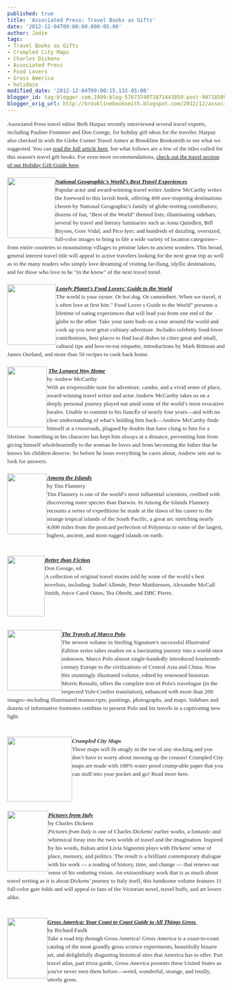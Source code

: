 ```yaml
---
published: true
title: 'Associated Press: Travel Books as Gifts'
date: '2012-12-04T09:00:00.000-05:00'
author: Jodie
tags:
- Travel Books as Gifts
- Crumpled City Maps
- Charles Dickens
- Associated Press
- Food Lovers
- Gross America
- holidaze
modified_date: '2012-12-04T09:00:15.133-05:00'
blogger_id: tag:blogger.com,1999:blog-5767374071871443859.post-9071850956076841441
blogger_orig_url: http://brooklinebooksmith.blogspot.com/2012/12/associated-press-travel-books-as-gifts.html
---
```


<div style="color: #333333; font-family: Georgia, 'Times New Roman', 'Bitstream Charter', Times, serif; font-size: 13.333333969116211px; line-height: 19px;">Associated Press travel editor Beth Harpaz recently interviewed several travel experts, including Pauline Frommer and Don George, for holiday gift ideas for the traveler. Harpaz also checked in with the Globe Corner Travel Annex at Brookline Booksmith to see what we suggested. You can&nbsp;<a data-mce-href="http://www.timesunion.com/news/article/Travel-books-as-gifts-From-coffee-table-to-memoir-4073977.php" href="http://www.timesunion.com/news/article/Travel-books-as-gifts-From-coffee-table-to-memoir-4073977.php">read the full article here</a>, but what follows are a few of the titles culled for this season's travel gift books. For even more recommendations,&nbsp;<a data-mce-href="http://www.brooklinebooksmith.com/gifts2012/travel.html" href="http://www.brooklinebooksmith.com/gifts2012/travel.html">check out the travel section of our Holiday Gift Guide here</a>.</div><div style="color: #333333; font-family: Georgia, 'Times New Roman', 'Bitstream Charter', Times, serif; font-size: 13.333333969116211px; line-height: 19px;"><br /></div><div style="color: #333333; font-family: Georgia, 'Times New Roman', 'Bitstream Charter', Times, serif; font-size: 13.333333969116211px; line-height: 19px;"><em><a data-mce-href="http://globecornerbookstore.com/blogs/wp-content/uploads/2012/12/FC9781426209598.jpg" href="http://globecornerbookstore.com/blogs/wp-content/uploads/2012/12/FC9781426209598.jpg"><img alt="" class="alignleft size-full wp-image-8548" data-mce-src="http://globecornerbookstore.com/blogs/wp-content/uploads/2012/12/FC9781426209598.jpg" height="140" src="http://globecornerbookstore.com/blogs/wp-content/uploads/2012/12/FC9781426209598.jpg" style="border: 0px; cursor: default; float: left;" title="FC9781426209598" width="111" /></a><strong><a data-mce-href="http://www.brooklinebooksmith-shop.com/book/9781426209598" href="http://www.brooklinebooksmith-shop.com/book/9781426209598">National Geographic's World's Best Travel Experiences</a></strong></em></div><div style="color: #333333; font-family: Georgia, 'Times New Roman', 'Bitstream Charter', Times, serif; font-size: 13.333333969116211px; line-height: 19px;">Popular actor and award-winning travel writer Andrew McCarthy writes the foreword to this lavish book, offering 400 awe-inspiring destinations chosen by National Geographic's family of globe-trotting contributors; dozens of fun, "Best of the World" themed lists; illuminating sidebars, several by travel and literary luminaries such as Anna Quindlen, Bill Bryson, Gore Vidal, and Pico Iyer; and hundreds of dazzling, oversized, full-color images to bring to life a wide variety of location categories--from entire countries to mountaintop villages to pristine lakes to ancient wonders. This broad, general interest travel title will appeal to active travelers looking for the next great trip as well as to the many readers who simply love dreaming of visiting far-flung, idyllic destinations, and for those who love to be "in the know" of the next travel trend.</div><div style="color: #333333; font-family: Georgia, 'Times New Roman', 'Bitstream Charter', Times, serif; font-size: 13.333333969116211px; line-height: 19px;"><br /></div><div style="color: #333333; font-family: Georgia, 'Times New Roman', 'Bitstream Charter', Times, serif; font-size: 13.333333969116211px; line-height: 19px;"><em><strong><img alt="" class="alignleft size-full wp-image-8550" data-mce-src="http://globecornerbookstore.com/blogs/wp-content/uploads/2012/12/FC9781743210208.jpg" height="140" src="http://globecornerbookstore.com/blogs/wp-content/uploads/2012/12/FC9781743210208.jpg" style="border: 0px; cursor: default; float: left;" title="FC9781743210208" width="113" /><a data-mce-href="http://www.brooklinebooksmith-shop.com/book/9781743210208" href="http://www.brooklinebooksmith-shop.com/book/9781743210208">Lonely Planet's Food Lovers' Guide to the World</a></strong></em></div><div style="color: #333333; font-family: Georgia, 'Times New Roman', 'Bitstream Charter', Times, serif; font-size: 13.333333969116211px; line-height: 19px;">The world is your oyster. Or hot dog. Or camembert. When we travel, it s often love at first bite." Food Lover s Guide to the World" presents a lifetime of eating experiences that will lead you from one end of the globe to the other. Take your taste buds on a tour around the world and cook up you next great culinary adventure. Includes celebrity food-lover contributions, best places to find local dishes in cities great and small, cultural tips and how-to-eat etiquette, introductions by Mark Bittman and James Oseland, and more than 50 recipes to cook back home.</div><div style="color: #333333; font-family: Georgia, 'Times New Roman', 'Bitstream Charter', Times, serif; font-size: 13.333333969116211px; line-height: 19px;"><br /></div><div style="color: #333333; font-family: Georgia, 'Times New Roman', 'Bitstream Charter', Times, serif; font-size: 13.333333969116211px; line-height: 19px;"><strong>&nbsp;<a data-mce-href="http://globecornerbookstore.com/blogs/wp-content/uploads/2012/12/FC9781451667486.jpg" href="http://globecornerbookstore.com/blogs/wp-content/uploads/2012/12/FC9781451667486.jpg"><img alt="" class="alignleft size-full wp-image-8552" data-mce-src="http://globecornerbookstore.com/blogs/wp-content/uploads/2012/12/FC9781451667486.jpg" height="140" src="http://globecornerbookstore.com/blogs/wp-content/uploads/2012/12/FC9781451667486.jpg" style="border: 0px; cursor: default; float: left;" title="FC9781451667486" width="92" /></a><a data-mce-href="http://www.brooklinebooksmith-shop.com/book/9781451667486" href="http://www.brooklinebooksmith-shop.com/book/9781451667486"><em>The Longest Way Home</em></a></strong><br />by Andrew McCarthy</div><div style="color: #333333; font-family: Georgia, 'Times New Roman', 'Bitstream Charter', Times, serif; font-size: 13.333333969116211px; line-height: 19px;">With an irrepressible&nbsp;taste for adventure, candor, and a vivid sense of place, award-winning travel writer and actor Andrew McCarthy takes us on a deeply personal journey played out amid some of the world’s most evocative locales.&nbsp;Unable to commit to his fiancÉe of nearly four years—and with no clear understanding of what’s holding him back—Andrew McCarthy finds himself at a crossroads, plagued by doubts that have clung to him for a lifetime. Something in his character has kept him always at a distance, preventing him from giving himself wholeheartedly to the woman he loves and from becoming the father that he knows his children deserve. So before he loses everything he cares about, Andrew sets out to look for answers.</div><div style="color: #333333; font-family: Georgia, 'Times New Roman', 'Bitstream Charter', Times, serif; font-size: 13.333333969116211px; line-height: 19px;"><br /></div><div style="color: #333333; font-family: Georgia, 'Times New Roman', 'Bitstream Charter', Times, serif; font-size: 13.333333969116211px; line-height: 19px;"><strong><em><a data-mce-href="http://globecornerbookstore.com/blogs/wp-content/uploads/2012/12/FC9780802120403.jpg" href="http://globecornerbookstore.com/blogs/wp-content/uploads/2012/12/FC9780802120403.jpg"><img alt="" class="alignleft size-full wp-image-8554" data-mce-src="http://globecornerbookstore.com/blogs/wp-content/uploads/2012/12/FC9780802120403.jpg" height="140" src="http://globecornerbookstore.com/blogs/wp-content/uploads/2012/12/FC9780802120403.jpg" style="border: 0px; cursor: default; float: left;" title="FC9780802120403" width="92" /></a><a data-mce-href="http://www.brooklinebooksmith-shop.com/book/9780802120403" href="http://www.brooklinebooksmith-shop.com/book/9780802120403">Among the Islands</a></em></strong><br />by Tim Flannery</div><div style="color: #333333; font-family: Georgia, 'Times New Roman', 'Bitstream Charter', Times, serif; font-size: 13.333333969116211px; line-height: 19px;">Tim Flannery is one of the world’s most influential scientists, credited with discovering more species than Darwin. In Among the Islands Flannery recounts a series of expeditions he made at the dawn of his career to the strange tropical islands of the South Pacific, a great arc stretching nearly 4,000 miles from the postcard perfection of Polynesia to some of the largest, highest, ancient, and most rugged islands on earth.</div><div style="color: #333333; font-family: Georgia, 'Times New Roman', 'Bitstream Charter', Times, serif; font-size: 13.333333969116211px; line-height: 19px;"><br /></div><div style="color: #333333; font-family: Georgia, 'Times New Roman', 'Bitstream Charter', Times, serif; font-size: 13.333333969116211px; line-height: 19px;"><br /></div><div style="color: #333333; font-family: Georgia, 'Times New Roman', 'Bitstream Charter', Times, serif; font-size: 13.333333969116211px; line-height: 19px;"><strong><em><a data-mce-href="http://globecornerbookstore.com/blogs/wp-content/uploads/2012/12/FC9781742205946.jpg" href="http://globecornerbookstore.com/blogs/wp-content/uploads/2012/12/FC9781742205946.jpg"><img alt="" class="alignleft size-full wp-image-8556" data-mce-src="http://globecornerbookstore.com/blogs/wp-content/uploads/2012/12/FC9781742205946.jpg" height="140" src="http://globecornerbookstore.com/blogs/wp-content/uploads/2012/12/FC9781742205946.jpg" style="border: 0px; cursor: default; float: left;" title="FC9781742205946" width="87" /></a><a data-mce-href="http://www.brooklinebooksmith-shop.com/book/9781742205946" href="http://www.brooklinebooksmith-shop.com/book/9781742205946">Better than Fiction</a></em></strong><br />Don George, ed.</div><div style="color: #333333; font-family: Georgia, 'Times New Roman', 'Bitstream Charter', Times, serif; font-size: 13.333333969116211px; line-height: 19px;">A collection of original travel stories told by some of the world s best novelists, including: Isabel Allende, Peter Matthiessen, Alexander McCall Smith, Joyce Carol Oates, Tea Obreht, and DBC Pierre.</div><div style="color: #333333; font-family: Georgia, 'Times New Roman', 'Bitstream Charter', Times, serif; font-size: 13.333333969116211px; line-height: 19px;"><br /></div><div style="color: #333333; font-family: Georgia, 'Times New Roman', 'Bitstream Charter', Times, serif; font-size: 13.333333969116211px; line-height: 19px;"><br /></div><div style="color: #333333; font-family: Georgia, 'Times New Roman', 'Bitstream Charter', Times, serif; font-size: 13.333333969116211px; line-height: 19px;"><br /></div><div style="color: #333333; font-family: Georgia, 'Times New Roman', 'Bitstream Charter', Times, serif; font-size: 13.333333969116211px; line-height: 19px;"><br /></div><div style="color: #333333; font-family: Georgia, 'Times New Roman', 'Bitstream Charter', Times, serif; font-size: 13.333333969116211px; line-height: 19px;"><em><a data-mce-href="http://globecornerbookstore.com/blogs/wp-content/uploads/2012/12/FC9781402796302.jpg" href="http://globecornerbookstore.com/blogs/wp-content/uploads/2012/12/FC9781402796302.jpg"><img alt="" class="alignleft size-full wp-image-8558" data-mce-src="http://globecornerbookstore.com/blogs/wp-content/uploads/2012/12/FC9781402796302.jpg" height="140" src="http://globecornerbookstore.com/blogs/wp-content/uploads/2012/12/FC9781402796302.jpg" style="border: 0px; cursor: default; float: left;" title="FC9781402796302" width="126" /></a><a data-mce-href="http://www.brooklinebooksmith-shop.com/book/9781402796302" href="http://www.brooklinebooksmith-shop.com/book/9781402796302"><strong>The Travels of Marco Polo</strong></a></em></div><div style="color: #333333; font-family: Georgia, 'Times New Roman', 'Bitstream Charter', Times, serif; font-size: 13.333333969116211px; line-height: 19px;">The newest volume in Sterling Signature's successful&nbsp;<em>Illustrated Edition</em>&nbsp;series takes readers on a fascinating journey into a world once unknown. Marco Polo almost single-handedly introduced fourteenth-century Europe to the civilizations of Central Asia and China. Now this stunningly illustrated volume, edited by renowned historian Morris Rossabi, offers the complete text of Polo's travelogue (in the respected Yule-Cordier translation), enhanced with more than 200 images--including illuminated manuscripts, paintings, photographs, and maps. Sidebars and dozens of informative footnotes combine to present Polo and his travels in a captivating new light.</div><div style="color: #333333; font-family: Georgia, 'Times New Roman', 'Bitstream Charter', Times, serif; font-size: 13.333333969116211px; line-height: 19px;"><br /></div><div style="color: #333333; font-family: Georgia, 'Times New Roman', 'Bitstream Charter', Times, serif; font-size: 13.333333969116211px; line-height: 19px;"><strong><a data-mce-href="http://www.brooklinebooksmith-shop.com/book/9788897487135" href="http://www.brooklinebooksmith-shop.com/book/9788897487135"><em><br /></em></a><em><a data-mce-href="http://globecornerbookstore.com/blogs/wp-content/uploads/2012/12/images-2.jpg" href="http://globecornerbookstore.com/blogs/wp-content/uploads/2012/12/images-2.jpg"><img alt="" class="alignleft size-thumbnail wp-image-8559" data-mce-src="http://globecornerbookstore.com/blogs/wp-content/uploads/2012/12/images-2-150x150.jpg" height="150" src="http://globecornerbookstore.com/blogs/wp-content/uploads/2012/12/images-2-150x150.jpg" style="border: 0px; cursor: default; float: left;" title="images (2)" width="150" /></a>Crumpled City Maps</em></strong></div><div style="color: #333333; font-family: Georgia, 'Times New Roman', 'Bitstream Charter', Times, serif; font-size: 13.333333969116211px; line-height: 19px;">These maps will fit snugly in the toe of any stocking and you don’t have to worry about messing up the creases! Crumpled City maps are made with 100% water proof crump-able paper that you can stuff into your pocket and go! Read more here.</div><div style="color: #333333; font-family: Georgia, 'Times New Roman', 'Bitstream Charter', Times, serif; font-size: 13.333333969116211px; line-height: 19px;"><br /></div><div style="color: #333333; font-family: Georgia, 'Times New Roman', 'Bitstream Charter', Times, serif; font-size: 13.333333969116211px; line-height: 19px;"><br /></div><div style="color: #333333; font-family: Georgia, 'Times New Roman', 'Bitstream Charter', Times, serif; font-size: 13.333333969116211px; line-height: 19px;"><br /></div><div style="color: #333333; font-family: Georgia, 'Times New Roman', 'Bitstream Charter', Times, serif; font-size: 13.333333969116211px; line-height: 19px;"><br /></div><div style="color: #333333; font-family: Georgia, 'Times New Roman', 'Bitstream Charter', Times, serif; font-size: 13.333333969116211px; line-height: 19px;"><strong><em><a data-mce-href="http://globecornerbookstore.com/blogs/wp-content/uploads/2012/12/FC9789380340166.jpg" href="http://globecornerbookstore.com/blogs/wp-content/uploads/2012/12/FC9789380340166.jpg"><img alt="" class="alignleft size-full wp-image-8560" data-mce-src="http://globecornerbookstore.com/blogs/wp-content/uploads/2012/12/FC9789380340166.jpg" height="140" src="http://globecornerbookstore.com/blogs/wp-content/uploads/2012/12/FC9789380340166.jpg" style="border: 0px; cursor: default; float: left;" title="FC9789380340166" width="95" /></a><a data-mce-href="http://www.brooklinebooksmith-shop.com/book/9789380340166" href="http://www.brooklinebooksmith-shop.com/book/9789380340166">Pictures from Italy</a></em></strong><br />by Charles Dickens</div><div style="color: #333333; font-family: Georgia, 'Times New Roman', 'Bitstream Charter', Times, serif; font-size: 13.333333969116211px; line-height: 19px;"><em>Pictures from Italy</em>&nbsp;is one of Charles Dickens' earlier works, a fantastic and whimsical foray into the twin worlds of travel and the imagination. Inspired by his words, Italian artist Livia Signorini plays with Dickens' sense of place, memory, and politics. The result is a brilliant contemporary dialogue with his work — a reading of history, time, and change — that renews our sense of his enduring vision.&nbsp;An extraordinary work that is as much about travel writing as it is about Dickens’ journey to Italy itself, this handsome volume features 11 full-color gate folds and will appeal to fans of the Victorian novel, travel buffs, and art lovers alike.</div><div style="color: #333333; font-family: Georgia, 'Times New Roman', 'Bitstream Charter', Times, serif; font-size: 13.333333969116211px; line-height: 19px;"><br /></div><div style="color: #333333; font-family: Georgia, 'Times New Roman', 'Bitstream Charter', Times, serif; font-size: 13.333333969116211px; line-height: 19px;"><br /></div><div style="color: #333333; font-family: Georgia, 'Times New Roman', 'Bitstream Charter', Times, serif; font-size: 13.333333969116211px; line-height: 19px;"><strong><em><a data-mce-href="http://globecornerbookstore.com/blogs/wp-content/uploads/2012/12/FC9781585429417.jpg" href="http://globecornerbookstore.com/blogs/wp-content/uploads/2012/12/FC9781585429417.jpg"><img alt="" class="alignleft size-full wp-image-8561" data-mce-src="http://globecornerbookstore.com/blogs/wp-content/uploads/2012/12/FC9781585429417.jpg" height="140" src="http://globecornerbookstore.com/blogs/wp-content/uploads/2012/12/FC9781585429417.jpg" style="border: 0px; cursor: default; float: left;" title="FC9781585429417" width="93" /></a><a data-mce-href="http://www.brooklinebooksmith-shop.com/book/9781585429417" href="http://www.brooklinebooksmith-shop.com/book/9781585429417">Gross America: Your Coast to Coast Guide to All Things Gross&nbsp;</a></em></strong><br />by Richard Faulk</div><div style="color: #333333; font-family: Georgia, 'Times New Roman', 'Bitstream Charter', Times, serif; font-size: 13.333333969116211px; line-height: 19px;">Take a road trip through Gross America!&nbsp;<em>Gross America</em>&nbsp;is a coast-to-coast catalog of the most grandly gross science experiments, beautifully bizarre art, and delightfully disgusting historical sites that America has to offer. Part travel atlas, part trivia guide,&nbsp;<em>Gross America</em>&nbsp;presents these United States as you've never seen them before—weird, wonderful, strange, and totally, utterly gross.</div><div style="color: #333333; font-family: Georgia, 'Times New Roman', 'Bitstream Charter', Times, serif; font-size: 13.333333969116211px; line-height: 19px;"><br /></div><div style="color: #333333; font-family: Georgia, 'Times New Roman', 'Bitstream Charter', Times, serif; font-size: 13.333333969116211px; line-height: 19px;"><br /></div>